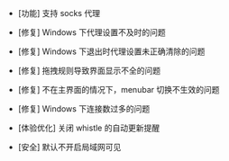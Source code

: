 - [功能] 支持 socks 代理

- [修复] Windows 下代理设置不及时的问题
- [修复] Windows 下退出时代理设置未正确清除的问题
- [修复] 拖拽规则导致界面显示不全的问题
- [修复] 不在主界面的情况下，menubar 切换不生效的问题
- [修复] Windows 下连接数过多的问题

- [体验优化] 关闭 whistle 的自动更新提醒

- [安全] 默认不开启局域网可见
